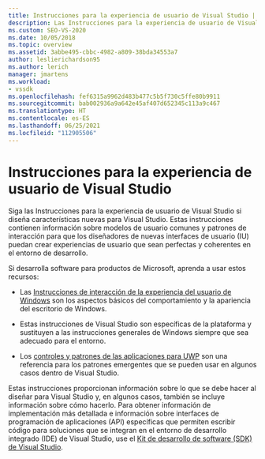 ```yaml
---
title: Instrucciones para la experiencia de usuario de Visual Studio | Microsoft Docs
description: Las Instrucciones para la experiencia de usuario de Visual Studio contienen modelos de usuario comunes y patrones de interacción para ayudar a crear experiencias de usuario coherentes para nuevas características.
ms.custom: SEO-VS-2020
ms.date: 10/05/2018
ms.topic: overview
ms.assetid: 3abbe495-cbbc-4982-a809-38bda34553a7
author: leslierichardson95
ms.author: lerich
manager: jmartens
ms.workload:
- vssdk
ms.openlocfilehash: fef6315a9962d483b477c5b5f730c5ffe80b9911
ms.sourcegitcommit: bab002936a9a642e45af407d652345c113a9c467
ms.translationtype: HT
ms.contentlocale: es-ES
ms.lasthandoff: 06/25/2021
ms.locfileid: "112905506"
---
```

# <a name="visual-studio-user-experience-guidelines"></a>Instrucciones para la experiencia de usuario de Visual Studio
Siga las Instrucciones para la experiencia de usuario de Visual Studio si diseña características nuevas para Visual Studio. Estas instrucciones contienen información sobre modelos de usuario comunes y patrones de interacción para que los diseñadores de nuevas interfaces de usuario (IU) puedan crear experiencias de usuario que sean perfectas y coherentes en el entorno de desarrollo.

Si desarrolla software para productos de Microsoft, aprenda a usar estos recursos:

- Las [Instrucciones de interacción de la experiencia del usuario de Windows](/windows/win32/uxguide/guidelines) son los aspectos básicos del comportamiento y la apariencia del escritorio de Windows.

- Estas instrucciones de Visual Studio son específicas de la plataforma y sustituyen a las instrucciones generales de Windows siempre que sea adecuado para el entorno.

- Los [controles y patrones de las aplicaciones para UWP](/windows/uwp/design/controls-and-patterns) son una referencia para los patrones emergentes que se pueden usar en algunos casos dentro de Visual Studio.

Estas instrucciones proporcionan información sobre lo que se debe hacer al diseñar para Visual Studio y, en algunos casos, también se incluye información sobre cómo hacerlo. Para obtener información de implementación más detallada e información sobre interfaces de programación de aplicaciones (API) específicas que permiten escribir código para soluciones que se integran en el entorno de desarrollo integrado (IDE) de Visual Studio, use el [Kit de desarrollo de software (SDK) de Visual Studio](../visual-studio-sdk.md).
